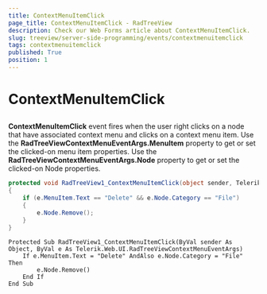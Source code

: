 ```yaml
---
title: ContextMenuItemClick
page_title: ContextMenuItemClick - RadTreeView
description: Check our Web Forms article about ContextMenuItemClick.
slug: treeview/server-side-programming/events/contextmenuitemclick
tags: contextmenuitemclick
published: True
position: 1
---
```


# ContextMenuItemClick



## 

**ContextMenuItemClick** event fires when the user right clicks on a node that have associated context menu and clicks on a context menu item. Use the **RadTreeViewContextMenuEventArgs.MenuItem** property to get or set the clicked-on menu item properties. Use the **RadTreeViewContextMenuEventArgs.Node** property to get or set the clicked-on Node properties.



````C#
protected void RadTreeView1_ContextMenuItemClick(object sender, Telerik.Web.UI.RadTreeViewContextMenuEventArgs e)
{
    if (e.MenuItem.Text == "Delete" && e.Node.Category == "File")
    {
        e.Node.Remove();
    }
} 		
````
````VB.NET
Protected Sub RadTreeView1_ContextMenuItemClick(ByVal sender As Object, ByVal e As Telerik.Web.UI.RadTreeViewContextMenuEventArgs)
    If e.MenuItem.Text = "Delete" AndAlso e.Node.Category = "File" Then
        e.Node.Remove()
    End If
End Sub
````

